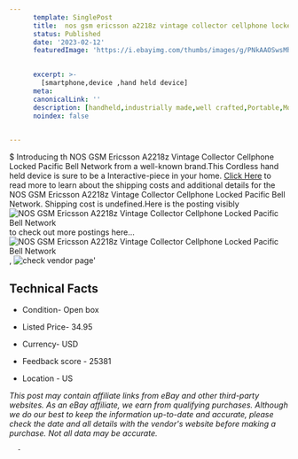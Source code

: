 ```yaml
---
      template: SinglePost
      title:  nos gsm ericsson a2218z vintage collector cellphone locked pacific bell network
      status: Published
      date: '2023-02-12'
      featuredImage: 'https://i.ebayimg.com/thumbs/images/g/PNkAAOSwsMhibCVr/s-l225.jpg'
       

      excerpt: >-
        [smartphone,device ,hand held device]
      meta:
      canonicalLink: ''
      description: [handheld,industrially made,well crafted,Portable,Mobile,Compact,Convenient,Lightweight,Maneuverable,Man-portable,Miniature,Carriable,Hand-held,Light,Holdable,Transportable,Mobile device,Pocket-sized,On-the-go,Wireless,Cordless,Compact size,Convenient size, smartphone,device ,hand held device]
      noindex: false
      

---
```

$
      Introducing th  NOS GSM Ericsson A2218z Vintage Collector Cellphone Locked Pacific Bell Network from a well-known brand.This Cordless hand held device is sure to be a Interactive-piece in your home. [Click Here](https://www.ebay.com/itm/265668969825?hash=item3ddb1ac561%3Ag%3APNkAAOSwsMhibCVr&amdata=enc%3AAQAHAAAA4H5FeVJimwdpwA18AzDPqlCwtR9St6opIfs8YfZxyBs6e0NlaObiiEhAyRZBBVuYLoePhmHUdloycc4G0%2BjeLrRVjlcwMyZx0GWhyN8otqCKnTmCpOFMNXM8K79q3tE6k2mQgaivfnSTsXe5giv1fnDmaUAyy0Kjm%2BNCF5ffkEPKIgwTv%2BCNNZ32ab%2BocumDqg%2Bz0MMPRHLLpfD%2BA4TJUpHvV9xsCS1nNkNCkoG7woaWFHNIFVN2pNMnuObIMUPcDQnb%2B66mOevsf7fjNWHD33y%2BHFjr%2BvBB3y0vt%2FlyWh4P&mkevt=1&mkcid=1&mkrid=711-53200-19255-0&campid=%253CePNCampaignId%253E&customid=%253CreferenceId%253E&toolid=10049) to read more to learn about the shipping costs and additional details for the  NOS GSM Ericsson A2218z Vintage Collector Cellphone Locked Pacific Bell Network. Shipping cost is undefined.Here is the posting visibly ![ NOS GSM Ericsson A2218z Vintage Collector Cellphone Locked Pacific Bell Network](https://i.ebayimg.com/thumbs/images/g/PNkAAOSwsMhibCVr/s-l225.jpg) to check out more postings here... ![ NOS GSM Ericsson A2218z Vintage Collector Cellphone Locked Pacific Bell Network](https://i.ebayimg.com/images/g/PNkAAOSwsMhibCVr/s-l1600.jpg), ![check vendor page](https://origin-galleryplus.ebayimg.com/ws/web/265668969825_2_0_1/225x225.jpg,https://origin-galleryplus.ebayimg.com/ws/web/265668969825_3_0_1/225x225.jpg,https://origin-galleryplus.ebayimg.com/ws/web/265668969825_4_0_1/225x225.jpg,https://origin-galleryplus.ebayimg.com/ws/web/265668969825_5_0_1/225x225.jpg,https://origin-galleryplus.ebayimg.com/ws/web/265668969825_6_0_1/225x225.jpg)'

      

 ## Technical Facts 



     
      

 - Condition- Open box 


      

 - Listed Price- 34.95 


      

 - Currency- USD 


      

 - Feedback score - 25381 


      

 - Location - US 


      
      

 *_This post may contain affiliate links from eBay and other third-party websites. As an eBay affiliate, we earn from qualifying purchases. Although we do our best to keep the information up-to-date and accurate, please check the date and all details with the vendor's website before making a purchase. Not all data may be accurate._*




      -
